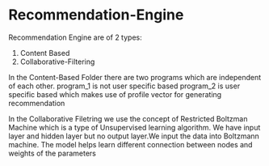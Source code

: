 # Recommendation-Engine
Recommendation Engine are of 2 types:
  1. Content Based 
  2. Collaborative-Filtering
  
In the Content-Based Folder there are two programs which are independent of each other.
  program_1 is not user specific based
  program_2 is user specific based which makes use of profile vector for generating recommendation
  
In the Collaborative Filetring we use the concept of Restricted Boltzman Machine which is a type of Unsupervised learning algorithm.
We have input layer and hidden layer but no output layer.We input the data into Boltzmann machine. The model helps learn different connection between nodes and weights of the parameters
